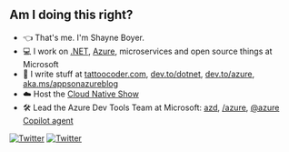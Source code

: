 <!--
**spboyer/spboyer** is a ✨ _special_ ✨ repository because its `README.md` (this file) appears on your GitHub profile.
-->

## Am I doing this right?

- 👈 That's me. I'm Shayne Boyer.
- 💻 I work on [.NET](https://dot.net), [Azure](https://docs.microsoft.com/azure?WT.mc_id=dotnet-0000-shboyer), microservices and open source things at Microsoft
- 📝 I write stuff at [tattoocoder.com](https://tattoocoder.com), [dev.to/dotnet](https://dev.to/dotnet), [dev.to/azure](https://dev.to/azure), [aka.ms/appsonazureblog](https://techcommunity.microsoft.com/t5/apps-on-azure/bg-p/AppsonAzureBlog?WT.mc_id=dotnet-0000-shboyer)
- ☁️ Host the [Cloud Native Show](https://channel9.msdn.com/Shows/The-Cloud-Native-Show?WT.mc_id=dotnet-0000-shboyer)
- 🛠️ Lead the Azure Dev Tools Team at Microsoft: [azd](https://aka.ms/azd), [/azure](https://vscode.dev/azure), [@azure Copilot agent](https://learn.microsoft.com/en-us/azure/developer/github-copilot-azure/learn-examples)

[![Twitter](https://img.shields.io/twitter/url/https/twitter.com/spboyer.svg?style=social&label=Follow%20spboyer)](https://twitter.com/spboyer)
[![Twitter](https://img.shields.io/twitter/url/https/twitter.com/azureadvocates.svg?style=social&label=Follow%20azureadvocates)](https://twitter.com/azureadvocates)



